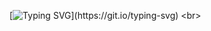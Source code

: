 [![Typing SVG](https://readme-typing-svg.herokuapp.com/?color=7600a9&size=35&center=true&vCenter=true&width=1000&lines=Lamp+On+and+Off,;For+practice+JavaScript;)](https://git.io/typing-svg)
<br>
